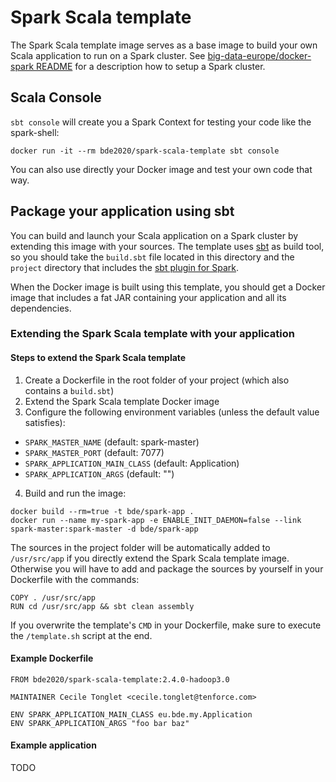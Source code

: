 # Spark Scala template

The Spark Scala template image serves as a base image to build your own Scala
application to run on a Spark cluster. See
[big-data-europe/docker-spark README](https://github.com/big-data-europe/docker-spark)
for a description how to setup a Spark cluster.

## Scala Console

`sbt console` will create you a Spark Context for testing your code like the
spark-shell:

```
docker run -it --rm bde2020/spark-scala-template sbt console
```

You can also use directly your Docker image and test your own code that way.

## Package your application using sbt

You can build and launch your Scala application on a Spark cluster by extending
this image with your sources. The template uses
[sbt](http://www.scala-sbt.org) as build tool, so you should take the
`build.sbt` file located in this directory and the `project` directory that
includes the
[sbt plugin for Spark](https://github.com/databricks/sbt-spark-package).

When the Docker image is built using this template, you should get a Docker
image that includes a fat JAR containing your application and all its
dependencies.

### Extending the Spark Scala template with your application

#### Steps to extend the Spark Scala template

1. Create a Dockerfile in the root folder of your project (which also contains
   a `build.sbt`)
2. Extend the Spark Scala template Docker image
3. Configure the following environment variables (unless the default value
   satisfies):
  * `SPARK_MASTER_NAME` (default: spark-master)
  * `SPARK_MASTER_PORT` (default: 7077)
  * `SPARK_APPLICATION_MAIN_CLASS` (default: Application)
  * `SPARK_APPLICATION_ARGS` (default: "")
4. Build and run the image:
```
docker build --rm=true -t bde/spark-app .
docker run --name my-spark-app -e ENABLE_INIT_DAEMON=false --link spark-master:spark-master -d bde/spark-app
```

The sources in the project folder will be automatically added to `/usr/src/app`
if you directly extend the Spark Scala template image. Otherwise you will have
to add and package the sources by yourself in your Dockerfile with the
commands:

    COPY . /usr/src/app
    RUN cd /usr/src/app && sbt clean assembly

If you overwrite the template's `CMD` in your Dockerfile, make sure to execute
the `/template.sh` script at the end.

#### Example Dockerfile

```
FROM bde2020/spark-scala-template:2.4.0-hadoop3.0

MAINTAINER Cecile Tonglet <cecile.tonglet@tenforce.com>

ENV SPARK_APPLICATION_MAIN_CLASS eu.bde.my.Application
ENV SPARK_APPLICATION_ARGS "foo bar baz"
```

#### Example application

TODO
